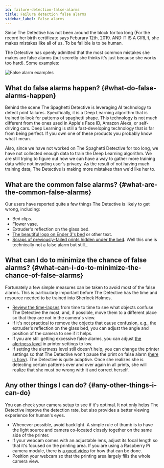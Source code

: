 ```yaml
---
id: failure-detection-false-alarms
title: Failure detection false alarms
sidebar_label: False alarms
---
```


Since The Detective has not been around the block for too long (For the record her birth certificate says Feburary 12th, 2019. AND IT IS A GIRL!), she makes mistakes like all of us. To be fallible is to be human.

The Detective has openly admitted that the most common mistakes she makes are false alarms (but secretly she thinks it's just because she works too hard). Some examples:

![False alarm examples](/img/user-guides/false-alarm-examples.jpg)

## What do false alarms happen? {#what-do-false-alarms-happen}

Behind the scene The Spaghetti Detective is leveraging AI technology to detect print failures. Specifically, it is a Deep Learning algorithm that is trained to look for patterns of spaghetti shape. This technology is not much different from the ones used in Apple's Face ID, Amazon Alexa, or self-driving cars. Deep Learning is still a fast-developing technology that is far from being perfect. If you own one of these products you probably know what I mean.

Also, since we have not worked on The Spaghetti Detective for too long, we have not collected enough data to train the Deep Learning algorithm. We are still trying to figure out how we can have a way to gather more training data while not invading user's privacy. As the result of not having much training data, The Detective is making more mistakes than we'd like her to.

## What are the common false alarms? {#what-are-the-common-false-alarms}

Our users have reported quite a few things The Detective is likely to get wrong, including:

- Bed clips.
- Flower vase.
- Extruder's reflection on the glass bed.
- [The beautiful logo on Ender 3's bed](https://i.all3dp.com/wp-content/uploads/2019/01/24120918/Ender_3_Plate.jpg) or other text.
- [Scraps of previously-failed prints hidden under the bed](https://twitter.com/LukesLaboratory/status/1108591412386385925). Well this one is technically not a false alarm but still...

## What can I do to minimize the chance of false alarms? {#what-can-i-do-to-minimize-the-chance-of-false-alarms}

Fortunately a few simple measures can be taken to avoid most of the false alarms. This is particularly important before The Detective has the time and resource needed to be trained into Sherlock Holmes.

- [Review the time-lapses](https://app.obico.io/prints/) from time to time to see what objects confuse The Detective the most, and, if possible, move them to a different place so that they are not in the camera's view.
- If it's not practical to remove the objects that cause confusion, e.g., the extruder's reflection on the glass bed, you can adjust the angle and position of the camera to see if it helps.
- If you are still getting excessive false alarms, you can adjust [the alertness level](/docs/user-guides/detection-print-job-settings/#how-alerted-do-you-want-the-detective-to-be-on-this-printer) in printer settings to low.
- If setting the alertness level still doesn't help, you can change the printer settings so that The Detective won't pause the print on false alarm ([here is how](/docs/user-guides/detection-print-job-settings/#when-potential-failure-is-detected)). The Detective is quite adaptive. Once she realizes she is detecting certain patterns over and over again in all prints, she will realize that she must be wrong with it and correct herself.

## Any other things I can do? {#any-other-things-i-can-do}

You can check your camera setup to see if it's optimal. It not only helps The Detective improve the detection rate, but also provides a better viewing experience for human's eyes.

- Whenever possible, avoid backlight. A simple rule of thumb is to have the light source and camera co-located closely together on the same side of the printer.
- If your webcam comes with an adjustable lens, adjust its focal length so that it's focused on the printing area. If you are using a Raspberry Pi camera module, there is [a good video](https://www.youtube.com/watch?v=u6VhRVH3Z6Y) for how that can be done.
- Position your webcam so that the printing area largely fills the whole camera view.

